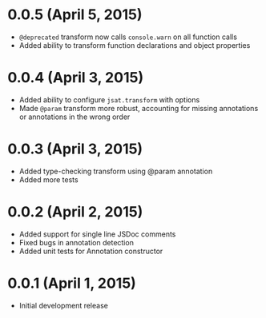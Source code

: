 # 0.0.5 (April 5, 2015)

* `@deprecated` transform now calls `console.warn` on all function calls
* Added ability to transform function declarations and object properties

# 0.0.4 (April 3, 2015)

* Added ability to configure `jsat.transform` with options
* Made `@param` transform more robust, accounting for missing annotations or annotations in the wrong order

# 0.0.3 (April 3, 2015)

* Added type-checking transform using @param annotation
* Added more tests

# 0.0.2 (April 2, 2015)

* Added support for single line JSDoc comments
* Fixed bugs in annotation detection
* Added unit tests for Annotation constructor

# 0.0.1 (April 1, 2015)

* Initial development release
